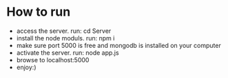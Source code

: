 # How to run
- access the server. run: cd Server
- install the node moduls. run: npm i
- make sure port 5000 is free and mongodb is installed on your computer
- activate the server. run: node app.js
- browse to localhost:5000
- enjoy:)
